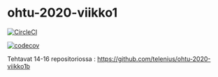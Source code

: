 # ohtu-2020-viikko1

[![CircleCI](https://circleci.com/gh/telenius/ohtu-2020-viikko1.svg?style=svg)](https://circleci.com/gh/telenius/ohtu-2020-viikko1)



[![codecov](https://codecov.io/gh/telenius/ohtu-2020-viikko1/branch/master/graph/badge.svg)](https://codecov.io/gh/telenius/ohtu-2020-viikko1)


Tehtavat 14-16 repositoriossa :
https://github.com/telenius/ohtu-2020-viikko1b
